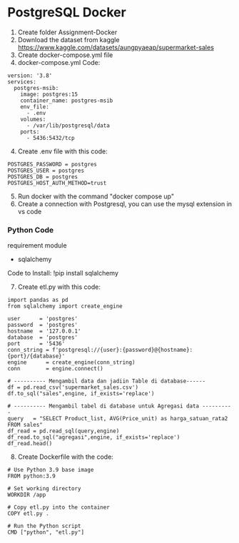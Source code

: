 # PostgreSQL Docker
1. Create folder Assignment-Docker
2. Download the dataset from kaggle https://www.kaggle.com/datasets/aungpyaeap/supermarket-sales
3. Create docker-compose.yml file
4. docker-compose.yml Code:
```
version: '3.8'
services:
  postgres-msib:
    image: postgres:15
    container_name: postgres-msib
    env_file:
      - .env
    volumes:
      - /var/lib/postgresql/data
    ports:
      - 5436:5432/tcp
```
4. Create .env file with this code:
```
POSTGRES_PASSWORD = postgres
POSTGRES_USER = postgres
POSTGRES_DB = postgres
POSTGRES_HOST_AUTH_METHOD=trust
```
5. Run docker with the command "docker compose up"
6. Create a connection with Postgresql, you can use the mysql extension in vs code

### Python Code
requirement module
- sqlalchemy

Code to Install:
!pip install sqlalchemy

7. Create etl.py with this code:
```
import pandas as pd
from sqlalchemy import create_engine

user      = 'postgres'
password  = 'postgres'
hostname  = '127.0.0.1'
database  = 'postgres'
port      = '5436'
conn_string = f'postgresql://{user}:{password}@{hostname}:{port}/{database}'
engine      = create_engine(conn_string)
conn        = engine.connect()

# ---------- Mengambil data dan jadiin Table di database------
df = pd.read_csv('supermarket_sales.csv')
df.to_sql("sales",engine, if_exists='replace')

# ---------- Mengambil tabel di database untuk Agregasi data ----------
query   = "SELECT Product_list, AVG(Price_unit) as harga_satuan_rata2 FROM sales"
df_read = pd.read_sql(query,engine)
df_read.to_sql("agregasi",engine, if_exists='replace')
df_read.head()
```
8. Create Dockerfile with the code:
```
# Use Python 3.9 base image
FROM python:3.9

# Set working directory
WORKDIR /app

# Copy etl.py into the container
COPY etl.py .

# Run the Python script
CMD ["python", "etl.py"]
```
